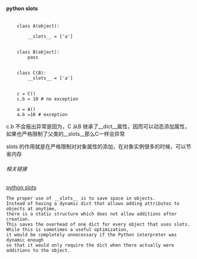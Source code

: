 #### python slots

```

    class A(object):

        __slots__ = ['a']


    class B(object):
        pass


    class C(B):
        __slots__ = ['a']


    c = C()
    c.b = 10 # no exception

    a = A()
    a.b =10 # exception

```

c.b 不会报出异常是因为，C 从B 继承了__dict__属性，因而可以动态添加属性，  
如果也严格限制了父类的__slots__那么C一样会异常

slots 的作用就是在严格限制对对象属性的添加，在对象实例很多的时候，可以节省内存

###### 相关链接

[python slots](http://stackoverflow.com/questions/472000/python-slots)

    The proper use of __slots__ is to save space in objects.  
    Instead of having a dynamic dict that allows adding attributes to objects at anytime,  
    there is a static structure which does not allow additions after creation.  
    This saves the overhead of one dict for every object that uses slots.  
    While this is sometimes a useful optimization,  
    it would be completely unnecessary if the Python interpreter was dynamic enough   
    so that it would only require the dict when there actually were additions to the object.


